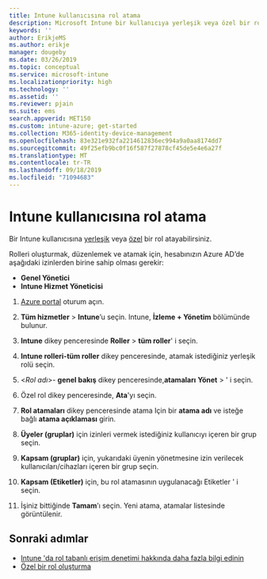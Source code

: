 ```yaml
---
title: Intune kullanıcısına rol atama
description: Microsoft Intune bir kullanıcıya yerleşik veya özel bir rol atamayı öğrenin.
keywords: ''
author: ErikjeMS
ms.author: erikje
manager: dougeby
ms.date: 03/26/2019
ms.topic: conceptual
ms.service: microsoft-intune
ms.localizationpriority: high
ms.technology: ''
ms.assetid: ''
ms.reviewer: pjain
ms.suite: ems
search.appverid: MET150
ms.custom: intune-azure; get-started
ms.collection: M365-identity-device-management
ms.openlocfilehash: 83e321e932fa2214612836ec994a9a0aa8174dd7
ms.sourcegitcommit: 49f25efb9bc0f16f587f27878cf45de5e4e6a27f
ms.translationtype: MT
ms.contentlocale: tr-TR
ms.lasthandoff: 09/18/2019
ms.locfileid: "71094683"
---
```

# <a name="assign-a-role-to-an-intune-user"></a>Intune kullanıcısına rol atama

Bir Intune kullanıcısına [yerleşik](role-based-access-control.md#built-in-roles) veya [özel](create-custom-role.md) bir rol atayabilirsiniz.

Rolleri oluşturmak, düzenlemek ve atamak için, hesabınızın Azure AD’de aşağıdaki izinlerden birine sahip olması gerekir:
- **Genel Yönetici**
- **Intune Hizmet Yöneticisi**

1. [Azure portal](https://portal.azure.com) oturum açın.

2. **Tüm hizmetler** > **Intune**’u seçin. Intune, **İzleme + Yönetim** bölümünde bulunur.

3. **Intune** dikey penceresinde **Roller** > **tüm roller**' i seçin.

4. **Intune rolleri-tüm roller** dikey penceresinde, atamak istediğiniz yerleşik rolü seçin.

5. <*Rol adı*>- **genel bakış** dikey penceresinde,**atamaları** **Yönet** > ' i seçin.

6. Özel rol dikey penceresinde, **Ata**'yı seçin.

7. **Rol atamaları** dikey penceresinde atama Için bir **atama adı** ve isteğe bağlı **atama açıklaması** girin.

8. **Üyeler (gruplar)** için izinleri vermek istediğiniz kullanıcıyı içeren bir grup seçin.

9. **Kapsam (gruplar)** için, yukarıdaki üyenin yönetmesine izin verilecek kullanıcıları/cihazları içeren bir grup seçin.

10. **Kapsam (Etiketler)** için, bu rol atamasının uygulanacağı Etiketler ' i seçin.

11. İşiniz bittiğinde **Tamam**’ı seçin. Yeni atama, atamalar listesinde görüntülenir.


## <a name="next-steps"></a>Sonraki adımlar
- [Intune 'da rol tabanlı erişim denetimi hakkında daha fazla bilgi edinin](role-based-access-control.md)
- [Özel bir rol oluşturma](create-custom-role.md)
